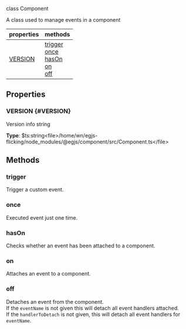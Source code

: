 
class Component 

A class used to manage events in a component

|properties|methods|
|---|---|
|[VERSION](#VERSION)|[trigger](#trigger)<br/>[once](#once)<br/>[hasOn](#hasOn)<br/>[on](#on)<br/>[off](#off)|



## Properties
### VERSION {#VERSION}
Version info string


**Type**: $ts:string&lt;file&gt;/home/wn/egjs-flicking/node_modules/@egjs/component/src/Component.ts&lt;/file&gt;





## Methods

### trigger
Trigger a custom event.







### once
Executed event just one time.







### hasOn
Checks whether an event has been attached to a component.







### on
Attaches an event to a component.







### off
Detaches an event from the component.<br/>If the `eventName` is not given this will detach all event handlers attached.<br/>If the `handlerToDetach` is not given, this will detach all event handlers for `eventName`.








